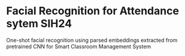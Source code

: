 # Facial Recognition for Attendance sytem SIH24
One-shot facial recognition using parsed embeddings extracted from pretrained CNN for Smart Classroom Management System
